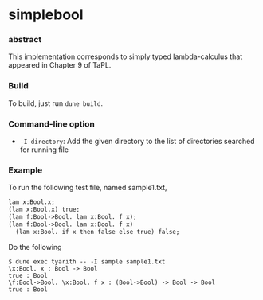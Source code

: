 # simplebool

### abstract
This implementation corresponds to simply typed lambda-calculus that appeared in Chapter 9 of TaPL.

### Build
To build, just run `dune build`. 

### Command-line option
- `-I directory`: Add the given directory to the list of directories
searched for running file

### Example
To run the following test file, named sample1.txt,
```:1.txt
lam x:Bool.x;
(lam x:Bool.x) true;
(lam f:Bool->Bool. lam x:Bool. f x);
(lam f:Bool->Bool. lam x:Bool. f x)
  (lam x:Bool. if x then false else true) false;
```
Do the following
```
$ dune exec tyarith -- -I sample sample1.txt
\x:Bool. x : Bool -> Bool
true : Bool
\f:Bool->Bool. \x:Bool. f x : (Bool->Bool) -> Bool -> Bool
true : Bool
```
